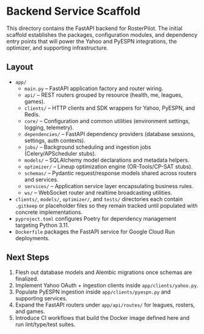 # Backend Service Scaffold

This directory contains the FastAPI backend for RosterPilot. The initial scaffold establishes the
packages, configuration modules, and dependency entry points that will power the Yahoo and PyESPN
integrations, the optimizer, and supporting infrastructure.

## Layout

- `app/`
  - `main.py` – FastAPI application factory and router wiring.
  - `api/` – REST routers grouped by resource (health, me, leagues, games).
  - `clients/` – HTTP clients and SDK wrappers for Yahoo, PyESPN, and Redis.
  - `core/` – Configuration and common utilities (environment settings, logging, telemetry).
  - `dependencies/` – FastAPI dependency providers (database sessions, settings, auth contexts).
  - `jobs/` – Background scheduling and ingestion jobs (Celery/APScheduler stubs).
  - `models/` – SQLAlchemy model declarations and metadata helpers.
  - `optimizer/` – Lineup optimization engine (OR-Tools/CP-SAT stubs).
  - `schemas/` – Pydantic request/response models shared across routers and services.
  - `services/` – Application service layer encapsulating business rules.
  - `ws/` – WebSocket router and realtime broadcasting utilities.
- `clients/`, `models/`, `optimizer/`, and `tests/` directories each contain `.gitkeep` or placeholder
  files so they remain tracked until populated with concrete implementations.
- `pyproject.toml` configures Poetry for dependency management targeting Python 3.11.
- `Dockerfile` packages the FastAPI service for Google Cloud Run deployments.

## Next Steps

1. Flesh out database models and Alembic migrations once schemas are finalized.
2. Implement Yahoo OAuth + ingestion clients inside `app/clients/yahoo.py`.
3. Populate PyESPN ingestion inside `app/clients/pyespn.py` and supporting services.
4. Expand the FastAPI routers under `app/api/routes/` for leagues, rosters, and games.
5. Introduce CI workflows that build the Docker image defined here and run lint/type/test suites.
